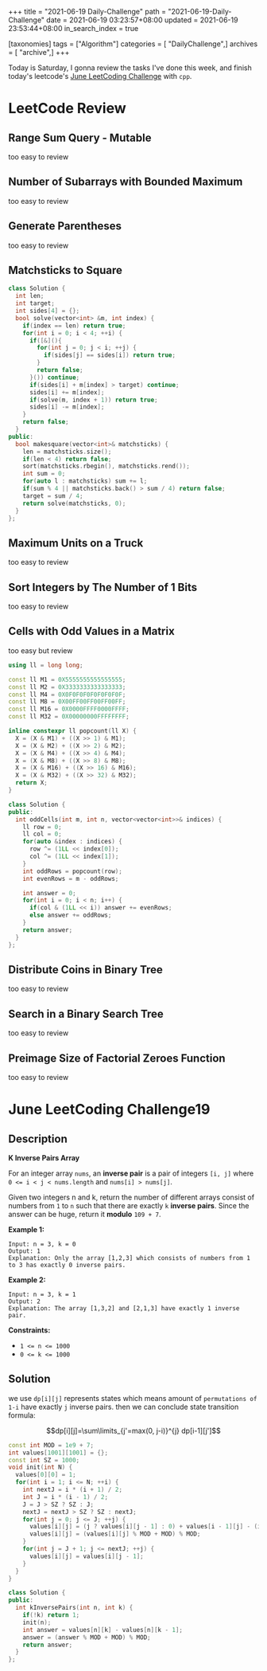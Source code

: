 +++
title = "2021-06-19 Daily-Challenge"
path = "2021-06-19-Daily-Challenge"
date = 2021-06-19 03:23:57+08:00
updated = 2021-06-19 23:53:44+08:00
in_search_index = true

[taxonomies]
tags = ["Algorithm"]
categories = [ "DailyChallenge",]
archives = [ "archive",]
+++

Today is Saturday, I gonna review the tasks I've done this week, and finish today's leetcode's [June LeetCoding Challenge](https://leetcode.com/explore/challenge/card/june-leetcoding-challenge-2021/604/week-2-june-8th-june-14th/3776/) with `cpp`.

<!-- more -->

# LeetCode Review

## Range Sum Query - Mutable

too easy to review

## Number of Subarrays with Bounded Maximum

too easy to review

## Generate Parentheses

too easy to review

## Matchsticks to Square

``` cpp
class Solution {
  int len;
  int target;
  int sides[4] = {};
  bool solve(vector<int> &m, int index) {
    if(index == len) return true;
    for(int i = 0; i < 4; ++i) {
      if([&](){
        for(int j = 0; j < i; ++j) {
          if(sides[j] == sides[i]) return true;
        }
        return false;
      }()) continue;
      if(sides[i] + m[index] > target) continue;
      sides[i] += m[index];
      if(solve(m, index + 1)) return true;
      sides[i] -= m[index];
    }
    return false;
  }
public:
  bool makesquare(vector<int>& matchsticks) {
    len = matchsticks.size();
    if(len < 4) return false;
    sort(matchsticks.rbegin(), matchsticks.rend());
    int sum = 0;
    for(auto l : matchsticks) sum += l;
    if(sum % 4 || matchsticks.back() > sum / 4) return false;
    target = sum / 4;
    return solve(matchsticks, 0); 
  }
};
```

## Maximum Units on a Truck

too easy to review

## Sort Integers by The Number of 1 Bits

too easy to review

## Cells with Odd Values in a Matrix

too easy but review

``` cpp
using ll = long long;

const ll M1 = 0X5555555555555555;
const ll M2 = 0X3333333333333333;
const ll M4 = 0X0F0F0F0F0F0F0F0F;
const ll M8 = 0X00FF00FF00FF00FF;
const ll M16 = 0X0000FFFF0000FFFF;
const ll M32 = 0X00000000FFFFFFFF;

inline constexpr ll popcount(ll X) {
  X = (X & M1) + ((X >> 1) & M1);
  X = (X & M2) + ((X >> 2) & M2);
  X = (X & M4) + ((X >> 4) & M4);
  X = (X & M8) + ((X >> 8) & M8);
  X = (X & M16) + ((X >> 16) & M16);
  X = (X & M32) + ((X >> 32) & M32);
  return X;
}

class Solution {
public:
  int oddCells(int m, int n, vector<vector<int>>& indices) {
    ll row = 0;
    ll col = 0;
    for(auto &index : indices) {
      row ^= (1LL << index[0]);
      col ^= (1LL << index[1]);
    }
    int oddRows = popcount(row);
    int evenRows = m - oddRows;

    int answer = 0;
    for(int i = 0; i < n; i++) {
      if(col & (1LL << i)) answer += evenRows;
      else answer += oddRows;
    }
    return answer;
  }
};
```

## Distribute Coins in Binary Tree

too easy to review

## Search in a Binary Search Tree

too easy to review

## Preimage Size of Factorial Zeroes Function

too easy to review

# June LeetCoding Challenge19

## Description

**K Inverse Pairs Array**

For an integer array `nums`, an **inverse pair** is a pair of integers `[i, j]` where `0 <= i < j < nums.length` and `nums[i] > nums[j]`.

Given two integers n and k, return the number of different arrays consist of numbers from `1` to `n` such that there are exactly `k` **inverse pairs**. Since the answer can be huge, return it **modulo** `109 + 7`.

 

**Example 1:**

```
Input: n = 3, k = 0
Output: 1
Explanation: Only the array [1,2,3] which consists of numbers from 1 to 3 has exactly 0 inverse pairs.
```

**Example 2:**

```
Input: n = 3, k = 1
Output: 2
Explanation: The array [1,3,2] and [2,1,3] have exactly 1 inverse pair.
```

 

**Constraints:**

- `1 <= n <= 1000`
- `0 <= k <= 1000`

## Solution

we use `dp[i][j]` represents states which means amount of `permutations of 1-i` have exactly `j` inverse pairs. then we can conclude state transition formula:

$$dp[i][j]=\sum\limits_{j'=max(0, j-i)}^{j} dp[i-1][j']$$

``` cpp
const int MOD = 1e9 + 7;
int values[1001][1001] = {};
const int SZ = 1000;
void init(int N) {
  values[0][0] = 1;
  for(int i = 1; i <= N; ++i) {
    int nextJ = i * (i + 1) / 2;
    int J = i * (i - 1) / 2;
    J = J > SZ ? SZ : J;
    nextJ = nextJ > SZ ? SZ : nextJ;
    for(int j = 0; j <= J; ++j) {
      values[i][j] = (j ? values[i][j - 1] : 0) + values[i - 1][j] - (i > j ? 0 : values[i - 1][j - i]);
      values[i][j] = (values[i][j] % MOD + MOD) % MOD;
    }
    for(int j = J + 1; j <= nextJ; ++j) {
      values[i][j] = values[i][j - 1];
    }
  }
}

class Solution {
public:
  int kInversePairs(int n, int k) {
    if(!k) return 1;
    init(n);
    int answer = values[n][k] - values[n][k - 1];
    answer = (answer % MOD + MOD) % MOD;
    return answer;
  }
};
```
